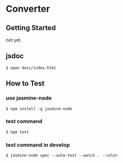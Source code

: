# Converter

## Getting Started

not yet.

## jsdoc

```
$ open docs/index.html
```

## How to Test

### use jasmine-node

```
$ npm install -g jasmine-node
```

### test command

```
$ npm test
```

### test command in develop

```
$ jasmine-node spec --auto-test --watch . --color
```

